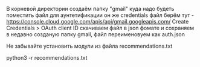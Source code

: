 В корневой директории создаём папку "gmail" куда надо будеть поместить файл для аунтетификации он же credentials
файл берём тут - https://console.cloud.google.com/apis/api/gmail.googleapis.com/
Create Credentials > OAuth client ID
скачиваем файл в json фомате и сохраняем в недавно созданую папку gmail, файл переименовуем как auth.json





Не забывайте установить модули из файла recommendations.txt

python3 -r recommendations.txt
